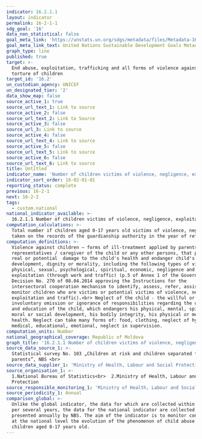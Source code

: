 ```yaml
---
indicator: 16.2.1.1
layout: indicator
permalink: 16-2-1-1
sdg_goal: '16'
data_non_statistical: false
goal_meta_link: 'https://unstats.un.org/sdgs/metadata/files/Metadata-16-02-01.pdf'
goal_meta_link_text: United Nations Sustainable Development Goals Metadata (pdf 1361kB)
graph_type: line
published: true
target: >-
  End abuse, exploitation, trafficking and all forms of violence against and
  torture of children
target_id: '16.2'
un_custodian_agency: UNICEF
un_designated_tier: '2'
data_show_map: false
source_active_1: true
source_url_text_1: Link to source
source_active_2: false
source_url_text_2: Link to Source
source_active_3: false
source_url_3: Link to source
source_active_4: false
source_url_text_4: Link to source
source_active_5: false
source_url_text_5: Link to source
source_active_6: false
source_url_text_6: Link to source
title: Untitled
indicator_name: 'Number of children victims of violence, negligence, exploitation and traffic'
indicator_sort_order: 16-02-01-01
reporting_status: complete
previous: 16-2-1
next: 16-2-2
tags:
  - custom.national
national_indicator_available: >-
  16.2.1.1 Number of children victims of violence, negligence, exploitation
computation_calculations: >-
  Total number if children aged 0-17 years old victims of violence, negligence,
  taken on the records of the guardianship authority in the year of reference.
computation_definitions: >-
  Violence against children – forms of ill-treatment applied by parents / legal
  representatives / caregiver of the child or any other persons, that produce
  real or potential  damage to the child's health and endanger child's life,
  development, dignity or morality, including the following types of violence:
  physical, sexual, psychological, spiritual, economic, negligence and
  exploitation (through work and traffic) (p.5 of Annex 1 of the Government
  Decision No. 270 of 08.04.2014 approving the Instructions for the
  intersectoral cooperation mechanism to identify, assess, refer, assist and
  monitor children who are victims or potential victims of violence, negligence,
  exploitation and traffic).<br> Neglect of the child - the willful or
  involuntary omission or ignorance of responsibilities regarding the upbringing
  and education of the child, which endangers his physical, mental, spiritual,
  moral or social development, his bodily integrity, his physical or mental
  health. Neglect can take many forms of: food, clothing, neglect of hygiene,
  medical, educational, emotional, neglect in supervision.
computation_units: Number
national_geographical_coverage: Republic of Moldova
graph_title: '16.2.1.1 Number of children victims of violence, negligence, exploitation'
source_data_source_1: >-
  Statistical survey No. 103 „Children at risk and children separated from
  parents”, NBS <br>  
source_data_supplier_1: 'Ministry of Health, Labour and Social Protection'
source_organisation_1: >-
  1.National Bureau of Statistics<br>  2.Ministry of Health, Labour and Social
  Protection
source_responsible_monitoring_1: 'Ministry of Health, Labour and Social Protection'
source_periodicity_1: Annual
comparison_global: >-
  Unlike the global indicator, the data for which are collected within MICS once
  per several years, the data for the national indicator are collected and
  presented annually by NBS. The aim of the indicator is to monitor continuously
  at the national level the evolution of the phenomenon of child abuse for
  children aged 0-17 years old.
---
```

